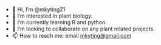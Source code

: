 - 👋 Hi, I’m @mkyting21
- 👀 I’m interested in plant biology.
- 🌱 I’m currently learning R and python.
- 💞️ I’m looking to collaborate on any plant related projects.
- 📫 How to reach me: email mkyting@gmail.com

<!---
mkyting21/mkyting21 is a ✨ special ✨ repository because its `README.md` (this file) appears on your GitHub profile.
You can click the Preview link to take a look at your changes.
--->

